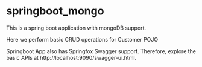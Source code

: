 # springboot_mongo
This is a spring boot application with mongoDB support.

Here we perform basic CRUD operations for Customer POJO

Springboot App also has Springfox Swagger support. Therefore, explore the basic APIs at http://localhost:9090/swagger-ui.html.
